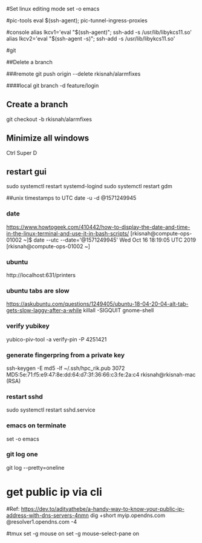 #Set linux editing mode
set -o emacs

#pic-tools
eval $(ssh-agent); pic-tunnel-ingress-proxies 

#console
alias lkcv1='eval "$(ssh-agent)";  ssh-add -s /usr/lib/libykcs11.so'
alias lkcv2='eval "$(ssh-agent -s)"; ssh-add -s /usr/lib/libykcs11.so'

#git

##Delete a branch

###remote
git push origin --delete rkisnah/alarmfixes

####local
git branch -d feature/login


## Create a branch
git checkout -b rkisnah/alarmfixes

## Minimize all windows
Ctrl Super D

## restart gui
sudo systemctl restart systemd-logind
sudo systemctl restart gdm

##unix timestamps to UTC 
date -u -d @1571249945


### date
https://www.howtogeek.com/410442/how-to-display-the-date-and-time-in-the-linux-terminal-and-use-it-in-bash-scripts/
[rkisnah@compute-ops-01002 ~]$ date --utc --date='@1571249945'
Wed Oct 16 18:19:05 UTC 2019
[rkisnah@compute-ops-01002 ~]

### ubuntu
http://localhost:631/printers


### ubuntu tabs are slow
https://askubuntu.com/questions/1249405/ubuntu-18-04-20-04-alt-tab-gets-slow-laggy-after-a-while
killall -SIGQUIT gnome-shell


### verify yubikey
yubico-piv-tool -a verify-pin -P 4251421

### generate fingerpring from a private key
 ssh-keygen -E md5 -lf ~/.ssh/hpc_rik.pub 
3072 MD5:5e:71:f5:e9:47:8e:dd:64:d7:3f:36:66:c3:fe:2a:c4 rkisnah@rkisnah-mac (RSA)

### restart sshd
sudo systemctl restart sshd.service

### emacs on terminate
set -o emacs

### git log one 
git log --pretty=oneline

# get public ip via cli
#Ref: https://dev.to/adityathebe/a-handy-way-to-know-your-public-ip-address-with-dns-servers-4nmn
dig +short myip.opendns.com @resolver1.opendns.com -4

#tmux
set -g mouse on 
set -g mouse-select-pane on
